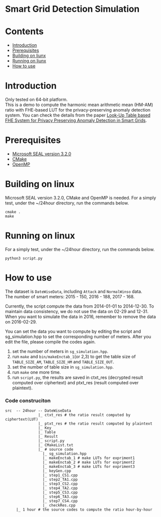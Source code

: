 # Smart Grid Detection Simulation

# Contents
- [Introduction](#introduction)
- [Prerequisites](#prerequisites)
- [Building on liunx](#building-on-linux)
- [Running on liunx](#running-on-liunx)
- [How to use](#how-to-use)

# Introduction
Only tested on 64-bit platform.<br>
This is a demo to compute the harmonic mean arithmetic mean (HM-AM) ratio with FHE-based LUT for the privacy-preserving anomaly detection system.
You can check the details from the paper [Look-Up Table based FHE System for Privacy Preserving Anomaly Detection in Smart Grids](https://ieeexplore.ieee.org/document/9821108).<br>

# Prerequisites
- [Microsoft SEAL version 3.2.0](https://github.com/microsoft/SEAL)
- [CMake](https://cmake.org/)
- [OpenMP](https://www.openmp.org/)

# Building on linux
Microsoft SEAL version 3.2.0, CMake and OpenMP is needed.
For a simply test, under the ~/24hour directory, run the commands below.
```
cmake .
make
```

# Running on linux
For a simply test, under the ~/24hour directory, run the commands below.
```
python3 script.py
```

# How to use
The dataset is `DateWiseData`, including `Attack` and `NormalWinso` data. <br>
The number of smart meters: 2015 - 150, 2016 - 188, 2017 - 168. <br>

Currently, the script compute the data from 2014-01-01 to 2014-12-30. To maintain data consistency, we do not use the data on 02-29 and 12-31. When you want to simulate the data in 2016, remember to remove the data on 2016-02-29.<br>

You can set the data you want to compute by editing the script and sg_simulation.hpp to set the corresponding number of meters.
After you edit the file, please compile the codes again.<br>

1. set the number of meters in `sg_simulation.hpp`.
2. run `make` and `bin/makeEnctab_1`(or 2,3) to get the table size of `TABLE_SIZE_AM`, `TABLE_SIZE_HM` and `TABLE_SIZE_OUT`.
3. set the number of table size in `sg_simulation.hpp`.
4. run `make` one more time.
5. run `script.py`, the results are saved in ctxt_res (decrypted result computed over ciphertext) and ptxt_res (result computed over plaintext).

### Code construciton
```
src  -- 24hour -- DateWiseData
               |_ ctxt_res # the ratio result computed by ciphertext(LUT)
               |_ ptxt_res # the ratio result computed by plaintext
               |_ Key
               |_ Table
               |_ Result
               |_ script.py
               |_ CMakeList.txt
               |_ # source code
                 |_ sg_simulation.hpp
                 |_ makeEnctab_1 # make LUTs for expriment1
                 |_ makeEnctab_2 # make LUTs for expriment2
                 |_ makeEnctab_3 # make LUTs for expriment3
                 |_ keyGen.cpp
                 |_ step1_CS1.cpp
                 |_ step2_TA1.cpp
                 |_ step3_CS2.cpp
                 |_ step4_TA2.cpp
                 |_ step5_CS3.cpp
                 |_ step6_TA3.cpp
                 |_ step7_CS4.cpp
                 |_ checkRes.cpp
     |_ 1 hour # the source codes to compute the ratio hour-by-hour
```
